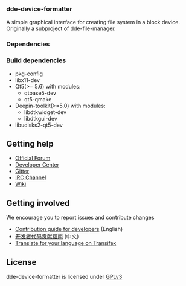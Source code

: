 ### dde-device-formatter

A simple graphical interface for creating file system in a block device.
Originally a subproject of dde-file-manager.

### Dependencies

### Build dependencies

* pkg-config
* libx11-dev
* Qt5(>= 5.6) with modules:
  - qtbase5-dev
  - qt5-qmake
* Deepin-toolkit(>=5.0) with modules:
  - libdtkwidget-dev
  - libdtkgui-dev
* libudisks2-qt5-dev

## Getting help

 - [Official Forum](https://bbs.deepin.org/)
 - [Developer Center](https://github.com/linuxdeepin/developer-center)
 - [Gitter](https://gitter.im/orgs/linuxdeepin/rooms)
 - [IRC Channel](https://webchat.freenode.net/?channels=deepin)
 - [Wiki](https://wiki.deepin.org/)

## Getting involved

We encourage you to report issues and contribute changes

 - [Contribution guide for developers](https://github.com/linuxdeepin/developer-center/wiki/Contribution-Guidelines-for-Developers-en) (English)
 - [开发者代码贡献指南](https://github.com/linuxdeepin/developer-center/wiki/Contribution-Guidelines-for-Developers) (中文)
 - [Translate for your language on Transifex](https://www.transifex.com/linuxdeepin/deepin-device-formatter/)

## License

dde-device-formatter is licensed under [GPLv3](LICENSE)

